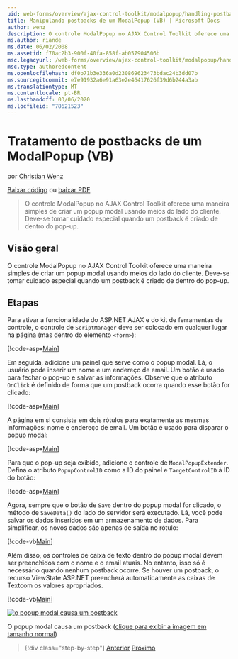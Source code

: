```yaml
---
uid: web-forms/overview/ajax-control-toolkit/modalpopup/handling-postbacks-from-a-modalpopup-vb
title: Manipulando postbacks de um ModalPopup (VB) | Microsoft Docs
author: wenz
description: O controle ModalPopup no AJAX Control Toolkit oferece uma maneira simples de criar um popup modal usando meios do lado do cliente. Deve-se tomar cuidado especial quando um PDV...
ms.author: riande
ms.date: 06/02/2008
ms.assetid: f70ac2b3-900f-40fa-858f-ab057904506b
msc.legacyurl: /web-forms/overview/ajax-control-toolkit/modalpopup/handling-postbacks-from-a-modalpopup-vb
msc.type: authoredcontent
ms.openlocfilehash: df0b71b3e336a0d230869623473bdac24b3dd07b
ms.sourcegitcommit: e7e91932a6e91a63e2e46417626f39d6b244a3ab
ms.translationtype: MT
ms.contentlocale: pt-BR
ms.lasthandoff: 03/06/2020
ms.locfileid: "78621523"
---
```

# <a name="handling-postbacks-from-a-modalpopup-vb"></a>Tratamento de postbacks de um ModalPopup (VB)

por [Christian Wenz](https://github.com/wenz)

[Baixar código](https://download.microsoft.com/download/2/4/0/24052038-f942-4336-905b-b60ae56f0dd5/ModalPopup3.vb.zip) ou [baixar PDF](https://download.microsoft.com/download/b/6/a/b6ae89ee-df69-4c87-9bfb-ad1eb2b23373/modalpopup3VB.pdf)

> O controle ModalPopup no AJAX Control Toolkit oferece uma maneira simples de criar um popup modal usando meios do lado do cliente. Deve-se tomar cuidado especial quando um postback é criado de dentro do pop-up.

## <a name="overview"></a>Visão geral

O controle ModalPopup no AJAX Control Toolkit oferece uma maneira simples de criar um popup modal usando meios do lado do cliente. Deve-se tomar cuidado especial quando um postback é criado de dentro do pop-up.

## <a name="steps"></a>Etapas

Para ativar a funcionalidade do ASP.NET AJAX e do kit de ferramentas de controle, o controle de `ScriptManager` deve ser colocado em qualquer lugar na página (mas dentro do elemento `<form>`):

[!code-aspx[Main](handling-postbacks-from-a-modalpopup-vb/samples/sample1.aspx)]

Em seguida, adicione um painel que serve como o popup modal. Lá, o usuário pode inserir um nome e um endereço de email. Um botão é usado para fechar o pop-up e salvar as informações. Observe que o atributo `OnClick` é definido de forma que um postback ocorra quando esse botão for clicado:

[!code-aspx[Main](handling-postbacks-from-a-modalpopup-vb/samples/sample2.aspx)]

A página em si consiste em dois rótulos para exatamente as mesmas informações: nome e endereço de email. Um botão é usado para disparar o popup modal:

[!code-aspx[Main](handling-postbacks-from-a-modalpopup-vb/samples/sample3.aspx)]

Para que o pop-up seja exibido, adicione o controle de `ModalPopupExtender`. Defina o atributo `PopupControlID` como a ID do painel e `TargetControlID` à ID do botão:

[!code-aspx[Main](handling-postbacks-from-a-modalpopup-vb/samples/sample4.aspx)]

Agora, sempre que o botão de `Save` dentro do popup modal for clicado, o método de `SaveData()` do lado do servidor será executado. Lá, você pode salvar os dados inseridos em um armazenamento de dados. Para simplificar, os novos dados são apenas de saída no rótulo:

[!code-vb[Main](handling-postbacks-from-a-modalpopup-vb/samples/sample5.vb)]

Além disso, os controles de caixa de texto dentro do popup modal devem ser preenchidos com o nome e o email atuais. No entanto, isso só é necessário quando nenhum postback ocorre. Se houver um postback, o recurso ViewState ASP.NET preencherá automaticamente as caixas de Textcom os valores apropriados.

[!code-vb[Main](handling-postbacks-from-a-modalpopup-vb/samples/sample6.vb)]

[![o popup modal causa um postback](handling-postbacks-from-a-modalpopup-vb/_static/image2.png)](handling-postbacks-from-a-modalpopup-vb/_static/image1.png)

O popup modal causa um postback ([clique para exibir a imagem em tamanho normal](handling-postbacks-from-a-modalpopup-vb/_static/image3.png))

> [!div class="step-by-step"]
> [Anterior](using-modalpopup-with-a-repeater-control-vb.md)
> [Próximo](positioning-a-modalpopup-vb.md)
